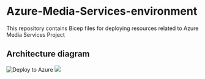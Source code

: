 # Azure-Media-Services-environment
This repository contains Bicep files for deploying resources related to Azure Media Services Project

## Architecture diagram

![Deploy to Azure](https://aka.ms/deploytoazurebutton)
<img src="https://aka.ms/deploytuazurebutton"/>
